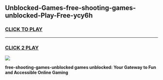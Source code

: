 
## Unblocked-Games-free-shooting-games-unblocked-Play-Free-ycy6h
<h3>
<a href="https://premium76.site?title=free-shooting-games-unblocked&ref=10A">CLICK TO PLAY</a></h3>
<hr>

<h3>
<a href="https://premium76.site?title=free-shooting-games-unblocked&ref=10A">CLICK 2 PLAY</a>
  
</h3>

<a href="https://premium76.site?title=free-shooting-games-unblocked&ref=10A"><img src="https://clearcache.store/games.png"></a>


**free-shooting-games-unblocked games unblocked: Your Gateway to Fun and Accessible Online Gaming**

